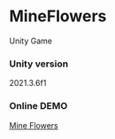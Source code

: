 # MineFlowers
Unity Game

### Unity version
2021.3.6f1

### Online DEMO
[Mine Flowers](https://ebrithilnogare.github.io/MineFlowers/)
